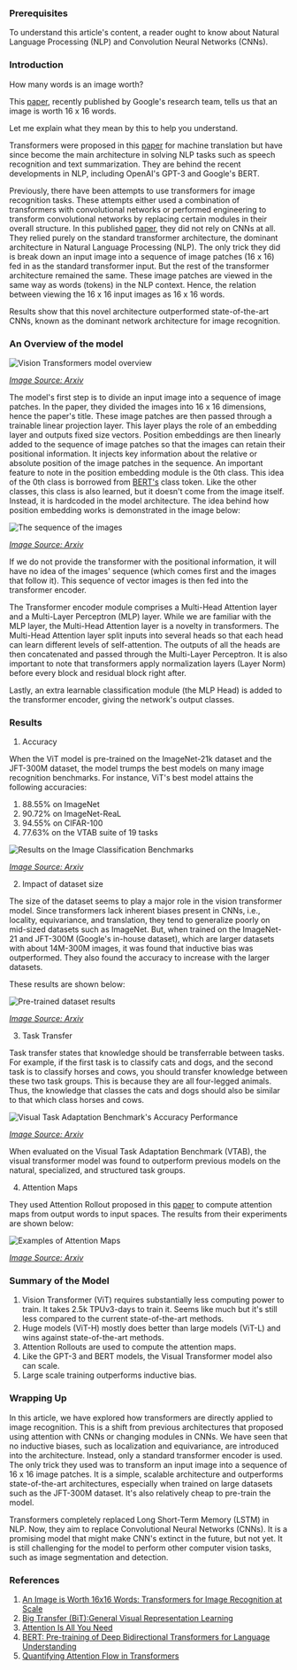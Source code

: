 
### Prerequisites

To understand this article's content, a reader ought to know about Natural Language Processing (NLP) and Convolution Neural Networks (CNNs). 

### Introduction

How many words is an image worth?

This [paper](https://arxiv.org/abs/2010.11929), recently published by Google's research team, tells us that an image is worth 16 x 16 words. 

Let me explain what they mean by this to help you understand.

Transformers were proposed in this [paper](https://papers.nips.cc/paper/2017/file/3f5ee243547dee91fbd053c1c4a845aa-Paper.pdf) for machine translation but have since become the main architecture in solving NLP tasks such as speech recognition and text summarization. 
They are behind the recent developments in NLP, including OpenAI's GPT-3 and Google's BERT.

Previously, there have been attempts to use transformers for image recognition tasks. These attempts either used a combination of transformers with convolutional networks or performed engineering to transform convolutional networks by replacing certain modules in their overall structure. In this published [paper](https://arxiv.org/abs/2010.11929), they did not rely on CNNs at all. They relied purely on the standard transformer architecture, the dominant architecture in Natural Language Processing (NLP). The only trick they did is break down an input image into a sequence of image patches (16 x 16) fed in as the standard transformer input. But the rest of the transformer architecture remained the same. 
These image patches are viewed in the same way as words (tokens) in the NLP context. Hence, the relation between viewing the 16 x 16 input images as 16 x 16 words.

Results show that this novel architecture outperformed state-of-the-art CNNs, known as the dominant network architecture for image recognition.  

### An Overview of the model

![Vision Transformers model overview](/engineering-education/vision-transformer-using-transformers-for-image-recognition/vision-transformer-model-overview.PNG)

*[Image Source: Arxiv](https://arxiv.org/pdf/2010.11929.pdf)*

The model's first step is to divide an input image into a sequence of image patches. In the paper, they divided the images into 16 x 16 dimensions, hence the paper's title. 
These image patches are then passed through a trainable linear projection layer. This layer plays the role of an embedding layer and outputs fixed size vectors. 
Position embeddings are then linearly added to the sequence of image patches so that the images can retain their positional information. It injects key information about the relative or absolute position of the image patches in the sequence.
An important feature to note in the position embedding module is the 0th class. This idea of the 0th class is borrowed from [BERT's](https://arxiv.org/pdf/1810.04805.pdf) class token. Like the other classes, this class is also learned, but it doesn't come from the image itself. Instead, it is hardcoded in the model architecture.
The idea behind how position embedding works is demonstrated in the image below:

![The sequence of the images](/engineering-education/vision-transformer-using-transformers-for-image-recognition/image-sequence.PNG)

*[Image Source: Arxiv](https://arxiv.org/pdf/2010.11929.pdf)*

If we do not provide the transformer with the positional information, it will have no idea of the images' sequence (which comes first and the images that follow it). This sequence of vector images is then fed into the transformer encoder. 

The Transformer encoder module comprises a Multi-Head Attention layer and a Multi-Layer Perceptron (MLP) layer. While we are familiar with the MLP layer, the Multi-Head Attention layer is a novelty in transformers. The Multi-Head Attention layer split inputs into several heads so that each head can learn different levels of self-attention. The outputs of all the heads are then concatenated and passed through the Multi-Layer Perceptron. 
It is also important to note that transformers apply normalization layers (Layer Norm) before every block and residual block right after.

Lastly, an extra learnable classification module (the MLP Head) is added to the transformer encoder, giving the network's output classes.

### Results

1. Accuracy

When the ViT model is pre-trained on the ImageNet-21k dataset and the JFT-300M dataset, the model trumps the best models on many image recognition benchmarks. For instance, ViT's best model attains the following accuracies:

1. 88.55% on ImageNet
2. 90.72% on ImageNet-ReaL
3. 94.55% on CIFAR-100
4. 77.63% on the VTAB suite of 19 tasks

![Results on the Image Classification Benchmarks](/engineering-education/vision-transformer-using-transformers-for-image-recognition/main-results.PNG)

*[Image Source: Arxiv](https://arxiv.org/pdf/2010.11929.pdf)*

2. Impact of dataset size

The size of the dataset seems to play a major role in the vision transformer model. Since transformers lack inherent biases present in CNNs, i.e., locality, equivariance, and translation, they tend to generalize poorly on mid-sized datasets such as ImageNet. But, when trained on the ImageNet-21 and JFT-300M (Google's in-house dataset), which are larger datasets with about 14M-300M images, it was found that inductive bias was outperformed. They also found the accuracy to increase with the larger datasets.

These results are shown below:

![Pre-trained dataset results](/engineering-education/vision-transformer-using-transformers-for-image-recognition/pre-trained-dataset-results.PNG)

*[Image Source: Arxiv](https://arxiv.org/pdf/2010.11929.pdf)*

3. Task Transfer

Task transfer states that knowledge should be transferrable between tasks. For example, if the first task is to classify cats and dogs, and the second task is to classify horses and cows, you should transfer knowledge between these two task groups. This is because they are all four-legged animals. Thus, the knowledge that classes the cats and dogs should also be similar to that which class horses and cows.

![Visual Task Adaptation Benchmark's Accuracy Performance](/engineering-education/vision-transformer-using-transformers-for-image-recognition/vtab-accuracy-performance.PNG)

*[Image Source: Arxiv](https://arxiv.org/pdf/2010.11929.pdf)*

When evaluated on the Visual Task Adaptation Benchmark (VTAB), the visual transformer model was found to outperform previous models on the natural, specialized, and structured task groups.

4. Attention Maps

They used Attention Rollout proposed in this [paper](https://arxiv.org/pdf/2005.00928.pdf) to compute attention maps from output words to input spaces. The results from their experiments are shown below:

![Examples of Attention Maps](/engineering-education/vision-transformer-using-transformers-for-image-recognition/examples-of-attention-maps.PNG)

*[Image Source: Arxiv](https://arxiv.org/pdf/2010.11929.pdf)*

### Summary of the Model

1. Vision Transformer (ViT) requires substantially less computing power to train. It takes 2.5k TPUv3-days to train it. Seems like much but it's still less compared to the current state-of-the-art methods.
2. Huge models (ViT-H) mostly does better than large models (ViT-L) and wins against state-of-the-art methods.
3. Attention Rollouts are used to compute the attention maps.
4. Like the GPT-3 and BERT models, the Visual Transformer model also can scale.
5. Large scale training outperforms inductive bias.

### Wrapping Up

In this article, we have explored how transformers are directly applied to image recognition. This is a shift from previous architectures that proposed using attention with CNNs or changing modules in CNNs. We have seen that no inductive biases, such as localization and equivariance, are introduced into the architecture. Instead, only a standard transformer encoder is used. The only trick they used was to transform an input image into a sequence of 16 x 16 image patches. It is a simple, scalable architecture and outperforms state-of-the-art architectures, especially when trained on large datasets such as the JFT-300M dataset. It's also relatively cheap to pre-train the model.

Transformers completely replaced Long Short-Term Memory (LSTM) in NLP. Now, they aim to replace Convolutional Neural Networks (CNNs). It is a promising model that might make CNN's extinct in the future, but not yet. It is still challenging for the model to perform other computer vision tasks, such as image segmentation and detection.

### References

1. [An Image is Worth 16x16 Words: Transformers for Image Recognition at Scale](https://arxiv.org/abs/2010.11929)
2. [Big Transfer (BiT):General Visual Representation Learning](https://arxiv.org/pdf/1912.11370.pdf)
3. [Attention Is All You Need](https://papers.nips.cc/paper/2017/file/3f5ee243547dee91fbd053c1c4a845aa-Paper.pdf)
4. [BERT: Pre-training of Deep Bidirectional Transformers for Language Understanding](https://arxiv.org/pdf/1810.04805.pdf) 
5. [Quantifying Attention Flow in Transformers](https://arxiv.org/pdf/2005.00928.pdf)
